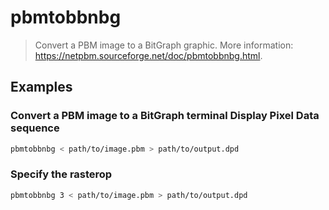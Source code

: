 # pbmtobbnbg

> Convert a PBM image to a BitGraph graphic. More information: <https://netpbm.sourceforge.net/doc/pbmtobbnbg.html>.

## Examples

### Convert a PBM image to a BitGraph terminal Display Pixel Data sequence

```bash
pbmtobbnbg < path/to/image.pbm > path/to/output.dpd
```

### Specify the rasterop

```bash
pbmtobbnbg 3 < path/to/image.pbm > path/to/output.dpd
```
